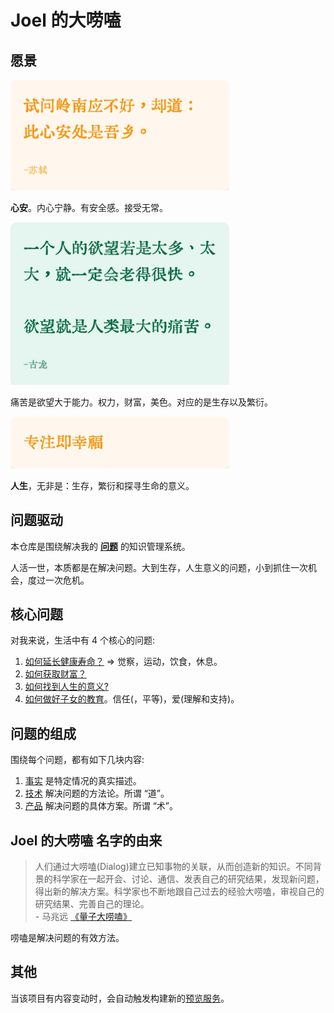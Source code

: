 # Joel 的大唠嗑
## 愿景
<img src="core/peace-of-mind.png" width="350px" />

**心安**。内心宁静。有安全感。接受无常。

<img src="core/desire.png" width="350px" />  
 
痛苦是欲望大于能力。权力，财富，美色。对应的是生存以及繁衍。  

<img src="core/focus-is-happiness.png" width="350px" />

**人生**，无非是：生存，繁衍和探寻生命的意义。

## 问题驱动
本仓库是围绕解决我的 **[问题](./content/text/p/problem.md)** 的知识管理系统。

人活一世，本质都是在解决问题。大到生存，人生意义的问题，小到抓住一次机会，度过一次危机。

## 核心问题
对我来说，生活中有 4 个核心的问题:  
1. [如何延长健康寿命？](./content/text/h/how-to-have-a-longer-healthy-life.md) => 觉察，运动，饮食，休息。
2. [如何获取财富？](./content/text/h/how-to-get-wealth.md)
3. [如何找到人生的意义?](./content/text/h/how-to-find-the-meaning-of-life.md)
4. [如何做好子女的教育](content/text/h/how-to-do-get-education.md)。信任(，平等)，爱(理解和支持)。

## 问题的组成
围绕每个问题，都有如下几块内容: 
1. [事实](./content/text/f/fact.md) 是特定情况的真实描述。
1. [技术](./content/text/t/tech.md) 解决问题的方法论。所谓 “道”。
1. [产品](./content/text/p/product.md) 解决问题的具体方案。所谓 “术”。

## Joel 的大唠嗑 名字的由来
> 人们通过大唠嗑(Dialog)建立已知事物的关联，从而创造新的知识。不同背景的科学家在一起开会、讨论、通信、发表自己的研究结果，发现新问题，得出新的解决方案。科学家也不断地跟自己过去的经验大唠嗑，审视自己的研究结果、完善自己的理论。  
> \- 马兆远 [《量子大唠嗑》](./content/text/q/quantum-dialog.md)

唠嗑是解决问题的有效方法。

## 其他
当该项目有内容变动时，会自动触发构建新的[预览服务](https://github.com/iamjoel/dialogue-view-service)。